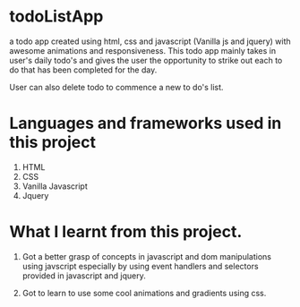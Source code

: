 # todoListApp

a todo app created using html, css and javascript (Vanilla js and jquery) with awesome animations and responsiveness.
This todo app mainly takes in user's daily todo's and gives the user the opportunity to strike out each to do that has been completed for the day.

User can also delete todo to commence a new to do's list.  

# Languages and frameworks used in this project 
  1. HTML
  2. CSS
  3. Vanilla Javascript
  4. Jquery
  
# What I learnt from this project.
 1. Got a better grasp of concepts in javascript and dom manipulations using javscript especially by using event handlers and selectors     provided in javascript and jquery.
 
 2. Got to learn to use some cool animations and gradients using css.
 
 
